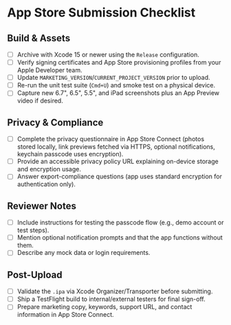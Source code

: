 # App Store Submission Checklist

## Build & Assets
- [ ] Archive with Xcode 15 or newer using the `Release` configuration.
- [ ] Verify signing certificates and App Store provisioning profiles from your Apple Developer team.
- [ ] Update `MARKETING_VERSION`/`CURRENT_PROJECT_VERSION` prior to upload.
- [ ] Re-run the unit test suite (`Cmd+U`) and smoke test on a physical device.
- [ ] Capture new 6.7", 6.5", 5.5", and iPad screenshots plus an App Preview video if desired.

## Privacy & Compliance
- [ ] Complete the privacy questionnaire in App Store Connect (photos stored locally, link previews fetched via HTTPS, optional notifications, keychain passcode uses encryption).
- [ ] Provide an accessible privacy policy URL explaining on-device storage and encryption usage.
- [ ] Answer export-compliance questions (app uses standard encryption for authentication only).

## Reviewer Notes
- [ ] Include instructions for testing the passcode flow (e.g., demo account or test steps).
- [ ] Mention optional notification prompts and that the app functions without them.
- [ ] Describe any mock data or login requirements.

## Post-Upload
- [ ] Validate the `.ipa` via Xcode Organizer/Transporter before submitting.
- [ ] Ship a TestFlight build to internal/external testers for final sign-off.
- [ ] Prepare marketing copy, keywords, support URL, and contact information in App Store Connect.
